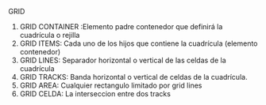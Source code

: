 GRID

1. GRID CONTAINER :Elemento padre contenedor que definirá la cuadrícula o rejilla
2. GRID ITEMS: Cada uno de los hijos que contiene la cuadrícula (elemento contenedor)
3. GRID LINES: Separador horizontal o vertical de las celdas de la cuadrícula
4. GRID TRACKS: Banda horizontal o vertical de celdas de la cuadrícula.
5. GRID AREA: Cualquier rectangulo limitado por grid lines
6. GRID CELDA: La interseccion entre dos tracks